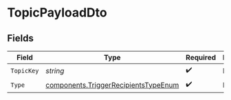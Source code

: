 # TopicPayloadDto


## Fields

| Field                                                                                        | Type                                                                                         | Required                                                                                     | Description                                                                                  |
| -------------------------------------------------------------------------------------------- | -------------------------------------------------------------------------------------------- | -------------------------------------------------------------------------------------------- | -------------------------------------------------------------------------------------------- |
| `TopicKey`                                                                                   | *string*                                                                                     | :heavy_check_mark:                                                                           | N/A                                                                                          |
| `Type`                                                                                       | [components.TriggerRecipientsTypeEnum](../../models/components/triggerrecipientstypeenum.md) | :heavy_check_mark:                                                                           | N/A                                                                                          |